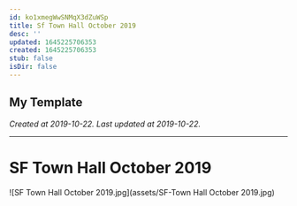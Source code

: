 ```yaml
---
id: ko1xmegWwSNMqX3dZuWSp
title: Sf Town Hall October 2019
desc: ''
updated: 1645225706353
created: 1645225706353
stub: false
isDir: false
---
```

My Template
---

_Created at 2019-10-22._
_Last updated at 2019-10-22._




---

# SF Town Hall October 2019


![SF Town Hall October 2019.jpg](assets/SF-Town Hall October 2019.jpg)

